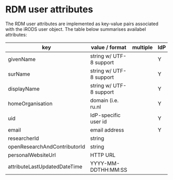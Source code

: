 # RDM user attributes

The RDM user attributes are implemented as key-value pairs associated with the iRODS user object.  The table below summarises availabel attributes:

| key                          | value / format          | multiple | IdP | RA | U |
| ---------------------------- | ----------------------- | -------- | --- | -- | - |
| givenName                    | string w/ UTF-8 support |          |  Y  |    |   |
| surName                      | string w/ UTF-8 support |          |  Y  |    |   |
| displayName                  | string w/ UTF-8 support |          |  Y  |    |   |
| homeOrganisation             | domain (i.e. ru.nl      |          |  Y  |    |   |
| uid                          | IdP-specific user id    |          |  Y  |    |   |
| email                        | email address           |          |  Y  |    |   |
| researcherId                 | string                  |          |     |    | Y |
| openResearchAndContributorId | string                  |          |     |    | Y |
| personalWebsiteUrl           | HTTP URL                |          |     |    | Y |
| attributeLastUpdatedDateTime | YYYY-MM-DDTHH:MM:SS     |          |     |    |   |
